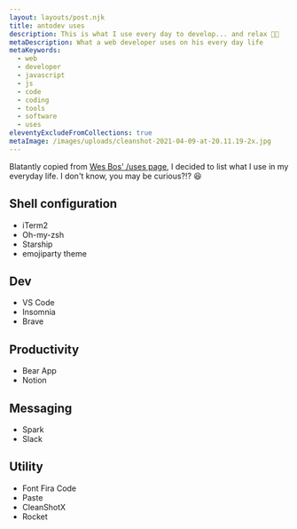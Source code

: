 ```yaml
---
layout: layouts/post.njk
title: antodev uses
description: This is what I use every day to develop... and relax 💪🏻
metaDescription: What a web developer uses on his every day life
metaKeywords:
  - web
  - developer
  - javascript
  - js
  - code
  - coding
  - tools
  - software
  - uses
eleventyExcludeFromCollections: true
metaImage: /images/uploads/cleanshot-2021-04-09-at-20.11.19-2x.jpg
---
```


Blatantly copied from [Wes Bos' /uses page](https://wesbos.com/uses), I decided to list what I use in my everyday life. I don't know, you may be curious?!? 😆

## Shell configuration 
* iTerm2
* Oh-my-zsh
* Starship
* emojiparty theme

## Dev
* VS Code
* Insomnia
* Brave

## Productivity
* Bear App
* Notion

## Messaging
* Spark
* Slack

## Utility
* Font Fira Code
* Paste
* CleanShotX
* Rocket